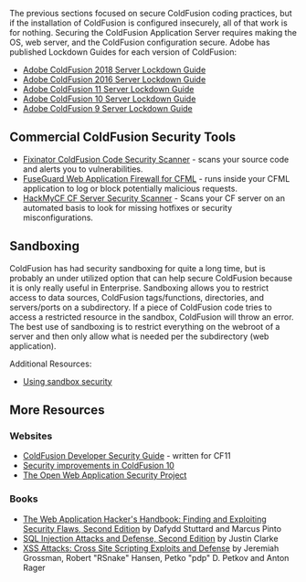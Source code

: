 The previous sections focused on secure ColdFusion coding practices, but
if the installation of ColdFusion is configured insecurely, all of that
work is for nothing. Securing the ColdFusion Application Server requires
making the OS, web server, and the ColdFusion configuration secure.  Adobe has published Lockdown Guides for each version of ColdFusion:

- [Adobe ColdFusion 2018 Server Lockdown Guide](https://www.adobe.com/content/dam/acom/en/products/coldfusion/pdfs/coldfusion-2018-lockdown-guide.pdf)
- [Adobe ColdFusion 2016 Server Lockdown Guide](http://wwwimages.adobe.com/content/dam/acom/en/products/coldfusion/pdfs/coldfusion-2016-lockdown-guide.pdf)
- [Adobe ColdFusion 11 Server Lockdown Guide](https://www.adobe.com/content/dam/acom/en/products/coldfusion/pdfs/cf11/cf11-lockdown-guide.pdf)
- [Adobe ColdFusion 10 Server Lockdown Guide](https://www.adobe.com/content/dam/acom/en/devnet/security/cf10-lockdown-guide.pdf)
- [Adobe ColdFusion 9 Server Lockdown Guide](https://www.adobe.com/content/dam/acom/en/products/coldfusion/pdfs/91025512-cf9-lockdownguide-wp-ue.pdf)

## Commercial ColdFusion Security Tools

- [Fixinator ColdFusion Code Security Scanner](https://fixinator.app/) - scans your source code and alerts you to vulnerabilities.
- [FuseGuard Web Application Firewall for CFML](https://foundeo.com/security/fuseguard/) - runs inside your CFML application to log or block potentially malicious requests.
- [HackMyCF CF Server Security Scanner](https://foundeo.com/hack-my-cf/) - Scans your CF server on an automated basis to look for missing hotfixes or security misconfigurations.

## Sandboxing

ColdFusion has had security sandboxing for quite a long time, but is
probably an under utilized option that can help secure ColdFusion
because it is only really useful in Enterprise. Sandboxing allows you to
restrict access to data sources, ColdFusion tags/functions, directories,
and servers/ports on a subdirectory. If a piece of ColdFusion code tries
to access a restricted resource in the sandbox, ColdFusion will throw an
error. The best use of sandboxing is to restrict everything on the
webroot of a server and then only allow what is needed per the
subdirectory (web application).

Additional Resources:

- [Using sandbox security](https://helpx.adobe.com/coldfusion/configuring-administering/administering-coldfusion-security.html#Usingsandboxsecurity)

## More Resources

### Websites

- [ColdFusion Developer Security Guide](https://www.adobe.com/content/dam/acom/en/products/coldfusion/pdfs/cf11/cfml-developer-security-guide.pdf) - written for CF11
- [Security improvements in ColdFusion 10](http://www.adobe.com/devnet/coldfusion/articles/security-improvements.html)
- [The Open Web Application Security Project](https://www.owasp.org/index.php/Main_Page)

### Books

- [The Web Application Hacker's Handbook: Finding and Exploiting Security Flaws, Second Edition](http://www.amazon.com/The-Web-Application-Hackers-Handbook/dp/1118026470) by Dafydd Stuttard and Marcus Pinto
- [SQL Injection Attacks and Defense, Second Edition](http://www.amazon.com/Injection-Attacks-Defense-Second-Edition/dp/1597499633) by Justin Clarke
- [XSS Attacks: Cross Site Scripting Exploits and Defense](http://www.amazon.com/XSS-Attacks-Scripting-Exploits-Defense/dp/1597491543) by Jeremiah Grossman, Robert "RSnake" Hansen, Petko "pdp" D. Petkov and Anton Rager
